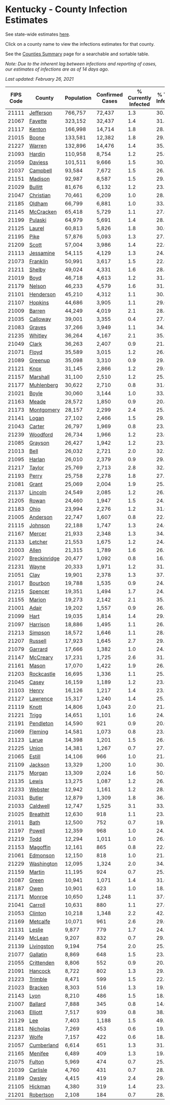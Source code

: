 # Kentucky - County Infection Estimates

See state-wide estimates [here](/infections/us-ky).

Click on a county name to view the infections estimates for that county.

See the [Counties Summary](/infections/summary-counties) page for a searchable and sortable table.

*Note: Due to the inherent lag between infections and reporting of cases, our estimates of infections are as of 14 days ago.*

*Last updated: February 26, 2021*

|   FIPS Code |                       County |   Population |   Confirmed Cases |   % Currently Infected |   % Total Infected |
|-------------|------------------------------|--------------|-------------------|------------------------|--------------------|
|       21111 |       [Jefferson](jefferson) |      766,757 |            72,437 |                    1.3 |               30.5 |
|       21067 |           [Fayette](fayette) |      323,152 |            32,437 |                    1.4 |               31.8 |
|       21117 |             [Kenton](kenton) |      166,998 |            14,714 |                    1.8 |               28.5 |
|       21015 |               [Boone](boone) |      133,581 |            12,382 |                    1.8 |               29.7 |
|       21227 |             [Warren](warren) |      132,896 |            14,476 |                    1.4 |               35.7 |
|       21093 |             [Hardin](hardin) |      110,958 |             8,754 |                    1.2 |               25.0 |
|       21059 |           [Daviess](daviess) |      101,511 |             9,666 |                    1.5 |               30.7 |
|       21037 |         [Campbell](campbell) |       93,584 |             7,672 |                    1.5 |               26.2 |
|       21151 |           [Madison](madison) |       92,987 |             8,587 |                    1.5 |               29.2 |
|       21029 |           [Bullitt](bullitt) |       81,676 |             6,132 |                    1.2 |               23.7 |
|       21047 |       [Christian](christian) |       70,461 |             6,209 |                    1.0 |               28.2 |
|       21185 |             [Oldham](oldham) |       66,799 |             6,881 |                    1.0 |               33.3 |
|       21145 |       [McCracken](mccracken) |       65,418 |             5,729 |                    1.1 |               27.6 |
|       21199 |           [Pulaski](pulaski) |       64,979 |             5,691 |                    1.4 |               28.2 |
|       21125 |             [Laurel](laurel) |       60,813 |             5,826 |                    1.8 |               30.0 |
|       21195 |                 [Pike](pike) |       57,876 |             5,093 |                    1.3 |               27.7 |
|       21209 |               [Scott](scott) |       57,004 |             3,986 |                    1.4 |               22.0 |
|       21113 |       [Jessamine](jessamine) |       54,115 |             4,129 |                    1.3 |               24.1 |
|       21073 |         [Franklin](franklin) |       50,991 |             3,617 |                    1.5 |               22.6 |
|       21211 |             [Shelby](shelby) |       49,024 |             4,331 |                    1.6 |               28.4 |
|       21019 |                 [Boyd](boyd) |       46,718 |             4,613 |                    1.2 |               31.4 |
|       21179 |             [Nelson](nelson) |       46,233 |             4,579 |                    1.6 |               31.3 |
|       21101 |       [Henderson](henderson) |       45,210 |             4,312 |                    1.1 |               30.5 |
|       21107 |           [Hopkins](hopkins) |       44,686 |             3,905 |                    1.1 |               29.0 |
|       21009 |             [Barren](barren) |       44,249 |             4,019 |                    2.1 |               28.4 |
|       21035 |         [Calloway](calloway) |       39,001 |             3,355 |                    0.4 |               27.6 |
|       21083 |             [Graves](graves) |       37,266 |             3,949 |                    1.1 |               34.9 |
|       21235 |           [Whitley](whitley) |       36,264 |             4,167 |                    2.1 |               35.9 |
|       21049 |               [Clark](clark) |       36,263 |             2,407 |                    0.9 |               21.3 |
|       21071 |               [Floyd](floyd) |       35,589 |             3,015 |                    1.2 |               26.6 |
|       21089 |           [Greenup](greenup) |       35,098 |             3,310 |                    0.9 |               29.8 |
|       21121 |                 [Knox](knox) |       31,145 |             2,866 |                    1.2 |               29.0 |
|       21157 |         [Marshall](marshall) |       31,100 |             2,510 |                    1.2 |               25.7 |
|       21177 |     [Muhlenberg](muhlenberg) |       30,622 |             2,710 |                    0.8 |               31.0 |
|       21021 |               [Boyle](boyle) |       30,060 |             3,144 |                    1.0 |               33.5 |
|       21163 |               [Meade](meade) |       28,572 |             1,850 |                    0.9 |               20.4 |
|       21173 |     [Montgomery](montgomery) |       28,157 |             2,299 |                    2.4 |               25.8 |
|       21141 |               [Logan](logan) |       27,102 |             2,466 |                    1.5 |               29.1 |
|       21043 |             [Carter](carter) |       26,797 |             1,969 |                    0.8 |               23.2 |
|       21239 |         [Woodford](woodford) |       26,734 |             1,966 |                    1.2 |               23.6 |
|       21085 |           [Grayson](grayson) |       26,427 |             1,942 |                    1.2 |               23.9 |
|       21013 |                 [Bell](bell) |       26,032 |             2,721 |                    2.0 |               32.9 |
|       21095 |             [Harlan](harlan) |       26,010 |             2,379 |                    0.9 |               29.2 |
|       21217 |             [Taylor](taylor) |       25,769 |             2,713 |                    2.8 |               32.8 |
|       21193 |               [Perry](perry) |       25,758 |             2,278 |                    1.8 |               27.7 |
|       21081 |               [Grant](grant) |       25,069 |             2,004 |                    1.9 |               25.3 |
|       21137 |           [Lincoln](lincoln) |       24,549 |             2,085 |                    1.2 |               26.9 |
|       21205 |               [Rowan](rowan) |       24,460 |             1,947 |                    1.5 |               24.9 |
|       21183 |                 [Ohio](ohio) |       23,994 |             2,276 |                    1.2 |               31.0 |
|       21005 |         [Anderson](anderson) |       22,747 |             1,607 |                    0.8 |               22.6 |
|       21115 |           [Johnson](johnson) |       22,188 |             1,747 |                    1.3 |               24.6 |
|       21167 |             [Mercer](mercer) |       21,933 |             2,348 |                    1.3 |               34.3 |
|       21133 |           [Letcher](letcher) |       21,553 |             1,675 |                    1.2 |               24.4 |
|       21003 |               [Allen](allen) |       21,315 |             1,789 |                    1.6 |               26.9 |
|       21027 | [Breckinridge](breckinridge) |       20,477 |             1,092 |                    0.8 |               16.9 |
|       21231 |               [Wayne](wayne) |       20,333 |             1,971 |                    1.2 |               31.1 |
|       21051 |                 [Clay](clay) |       19,901 |             2,378 |                    1.3 |               37.7 |
|       21017 |           [Bourbon](bourbon) |       19,788 |             1,535 |                    0.9 |               24.7 |
|       21215 |           [Spencer](spencer) |       19,351 |             1,494 |                    1.7 |               24.5 |
|       21155 |             [Marion](marion) |       19,273 |             2,142 |                    2.1 |               35.1 |
|       21001 |               [Adair](adair) |       19,202 |             1,557 |                    0.9 |               26.8 |
|       21099 |                 [Hart](hart) |       19,035 |             1,814 |                    1.4 |               29.9 |
|       21097 |         [Harrison](harrison) |       18,886 |             1,495 |                    1.1 |               26.1 |
|       21213 |           [Simpson](simpson) |       18,572 |             1,646 |                    1.1 |               28.6 |
|       21207 |           [Russell](russell) |       17,923 |             1,645 |                    2.7 |               29.3 |
|       21079 |           [Garrard](garrard) |       17,666 |             1,382 |                    1.0 |               24.9 |
|       21147 |         [McCreary](mccreary) |       17,231 |             1,725 |                    2.6 |               31.8 |
|       21161 |               [Mason](mason) |       17,070 |             1,422 |                    1.9 |               26.5 |
|       21203 |     [Rockcastle](rockcastle) |       16,695 |             1,336 |                    1.1 |               25.5 |
|       21045 |               [Casey](casey) |       16,159 |             1,189 |                    1.2 |               23.6 |
|       21103 |               [Henry](henry) |       16,126 |             1,217 |                    1.4 |               23.9 |
|       21127 |         [Lawrence](lawrence) |       15,317 |             1,240 |                    1.4 |               25.2 |
|       21119 |               [Knott](knott) |       14,806 |             1,043 |                    2.0 |               21.4 |
|       21221 |               [Trigg](trigg) |       14,651 |             1,101 |                    1.6 |               24.1 |
|       21191 |       [Pendleton](pendleton) |       14,590 |               921 |                    0.9 |               20.0 |
|       21069 |           [Fleming](fleming) |       14,581 |             1,073 |                    0.8 |               23.6 |
|       21123 |               [Larue](larue) |       14,398 |             1,201 |                    1.5 |               26.0 |
|       21225 |               [Union](union) |       14,381 |             1,267 |                    0.7 |               27.7 |
|       21065 |             [Estill](estill) |       14,106 |               966 |                    1.0 |               21.4 |
|       21109 |           [Jackson](jackson) |       13,329 |             1,200 |                    1.0 |               30.3 |
|       21175 |             [Morgan](morgan) |       13,309 |             2,024 |                    1.6 |               50.0 |
|       21135 |               [Lewis](lewis) |       13,275 |             1,087 |                    1.2 |               26.2 |
|       21233 |           [Webster](webster) |       12,942 |             1,161 |                    1.2 |               28.9 |
|       21031 |             [Butler](butler) |       12,879 |             1,309 |                    1.8 |               36.4 |
|       21033 |         [Caldwell](caldwell) |       12,747 |             1,525 |                    3.1 |               33.5 |
|       21025 |       [Breathitt](breathitt) |       12,630 |               918 |                    1.1 |               23.1 |
|       21011 |                 [Bath](bath) |       12,500 |               752 |                    0.7 |               19.1 |
|       21197 |             [Powell](powell) |       12,359 |               968 |                    1.0 |               24.5 |
|       21219 |                 [Todd](todd) |       12,294 |             1,011 |                    1.0 |               26.6 |
|       21153 |         [Magoffin](magoffin) |       12,161 |               865 |                    0.8 |               22.0 |
|       21061 |         [Edmonson](edmonson) |       12,150 |               818 |                    1.0 |               21.8 |
|       21229 |     [Washington](washington) |       12,095 |             1,324 |                    2.0 |               34.5 |
|       21159 |             [Martin](martin) |       11,195 |               924 |                    0.7 |               25.9 |
|       21087 |               [Green](green) |       10,941 |             1,071 |                    1.4 |               31.0 |
|       21187 |                 [Owen](owen) |       10,901 |               623 |                    1.0 |               18.3 |
|       21171 |             [Monroe](monroe) |       10,650 |             1,248 |                    1.1 |               37.0 |
|       21041 |           [Carroll](carroll) |       10,631 |               880 |                    1.1 |               27.0 |
|       21053 |           [Clinton](clinton) |       10,218 |             1,348 |                    2.2 |               42.1 |
|       21169 |         [Metcalfe](metcalfe) |       10,071 |               961 |                    2.6 |               29.6 |
|       21131 |             [Leslie](leslie) |        9,877 |               779 |                    1.7 |               24.9 |
|       21149 |             [McLean](mclean) |        9,207 |               832 |                    0.7 |               29.1 |
|       21139 |     [Livingston](livingston) |        9,194 |               754 |                    2.0 |               25.9 |
|       21077 |         [Gallatin](gallatin) |        8,869 |               648 |                    1.5 |               23.5 |
|       21055 |     [Crittenden](crittenden) |        8,806 |               552 |                    0.9 |               20.2 |
|       21091 |           [Hancock](hancock) |        8,722 |               802 |                    1.3 |               29.7 |
|       21223 |           [Trimble](trimble) |        8,471 |               599 |                    1.5 |               22.6 |
|       21023 |           [Bracken](bracken) |        8,303 |               516 |                    1.3 |               19.9 |
|       21143 |                 [Lyon](lyon) |        8,210 |               486 |                    1.5 |               18.9 |
|       21007 |           [Ballard](ballard) |        7,888 |               345 |                    0.8 |               14.0 |
|       21063 |           [Elliott](elliott) |        7,517 |               939 |                    0.8 |               38.9 |
|       21129 |                   [Lee](lee) |        7,403 |             1,188 |                    1.5 |               49.1 |
|       21181 |         [Nicholas](nicholas) |        7,269 |               453 |                    0.6 |               19.7 |
|       21237 |               [Wolfe](wolfe) |        7,157 |               422 |                    0.6 |               18.4 |
|       21057 |     [Cumberland](cumberland) |        6,614 |               651 |                    1.3 |               31.8 |
|       21165 |           [Menifee](menifee) |        6,489 |               409 |                    1.3 |               19.8 |
|       21075 |             [Fulton](fulton) |        5,969 |               474 |                    0.7 |               25.2 |
|       21039 |         [Carlisle](carlisle) |        4,760 |               431 |                    0.7 |               28.7 |
|       21189 |             [Owsley](owsley) |        4,415 |               419 |                    2.4 |               29.6 |
|       21105 |           [Hickman](hickman) |        4,380 |               319 |                    1.4 |               23.4 |
|       21201 |       [Robertson](robertson) |        2,108 |               184 |                    0.7 |               28.2 |